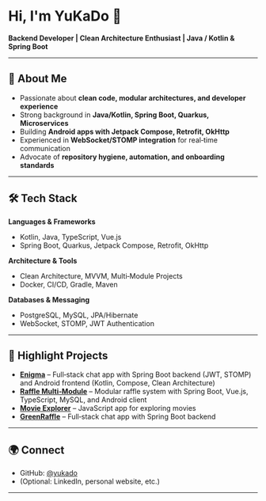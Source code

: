 # Hi, I'm YuKaDo 👋

**Backend  Developer | Clean Architecture Enthusiast | Java / Kotlin & Spring Boot**

---

## 🚀 About Me
- Passionate about **clean code, modular architectures, and developer experience**
- Strong background in **Java/Kotlin, Spring Boot, Quarkus, Microservices**
- Building **Android apps with Jetpack Compose, Retrofit, OkHttp**
- Experienced in **WebSocket/STOMP integration** for real‑time communication
- Advocate of **repository hygiene, automation, and onboarding standards**

---

## 🛠️ Tech Stack
**Languages & Frameworks**
- Kotlin, Java, TypeScript, Vue.js  
- Spring Boot, Quarkus, Jetpack Compose, Retrofit, OkHttp  

**Architecture & Tools**
- Clean Architecture, MVVM, Multi‑Module Projects  
- Docker, CI/CD, Gradle, Maven  

**Databases & Messaging**
- PostgreSQL, MySQL, JPA/Hibernate  
- WebSocket, STOMP, JWT Authentication  

---

## 📂 Highlight Projects
- [**Enigma**](https://github.com/yukado/enigma) – Full‑stack chat app with Spring Boot backend (JWT, STOMP) and Android frontend (Kotlin, Compose, Clean Architecture)  
- [**Raffle Multi‑Module**](https://github.com/yukado/raffle-multi-module) – Modular raffle system with Spring Boot, Vue.js, TypeScript, MySQL, and Android client  
- [**Movie Explorer**](https://github.com/yukado/movie-explorer) – JavaScript app for exploring movies  
- [**GreenRaffle**](https://github.com/yukado/greenraffle) – Full‑stack chat app with Spring Boot backend

---

## 🌍 Connect
- GitHub: [@yukado](https://github.com/yukado)  
- (Optional: LinkedIn, personal website, etc.)

---
